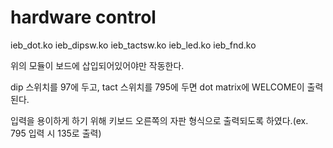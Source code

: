 # hardware control

ieb_dot.ko
ieb_dipsw.ko
ieb_tactsw.ko
ieb_led.ko
ieb_fnd.ko

위의 모듈이 보드에 삽입되어있어야만 작동한다.

dip 스위치를 97에 두고, tact 스위치를 795에 두면 dot matrix에 WELCOME이 출력된다.

입력을 용이하게 하기 위해 키보드 오른쪽의 자판 형식으로 출력되도록 하였다.(ex. 795 입력 시 135로 출력)
